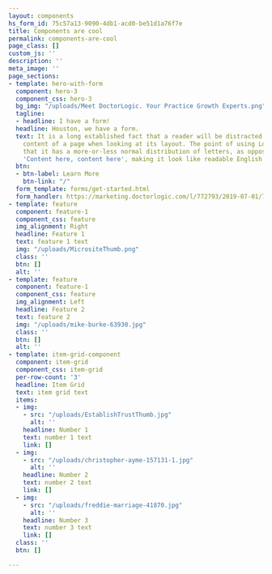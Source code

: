 ```yaml
---
layout: components
hs_form_id: 75c57a13-9090-4db1-acd0-be51d1a76f7e
title: Components are cool
permalink: components-are-cool
page_class: []
custom_js: ''
description: ''
meta_image: ''
page_sections:
- template: hero-with-form
  component: hero-3
  component_css: hero-3
  bg_img: "/uploads/Meet DoctorLogic. Your Practice Growth Experts.png"
  tagline:
  - headline: I have a form!
  headline: Houston, we have a form.
  text: It is a long established fact that a reader will be distracted by the readable
    content of a page when looking at its layout. The point of using Lorem Ipsum is
    that it has a more-or-less normal distribution of letters, as opposed to using
    'Content here, content here', making it look like readable English.
  btn:
  - btn-label: Learn More
    btn-link: "/"
  form_template: forms/get-started.html
  form_handler: https://marketing.doctorlogic.com/l/772793/2019-07-01/73z
- template: feature
  component: feature-1
  component_css: feature
  img_alignment: Right
  headline: Feature 1
  text: feature 1 text
  img: "/uploads/MicrositeThumb.png"
  class: ''
  btn: []
  alt: ''
- template: feature
  component: feature-1
  component_css: feature
  img_alignment: Left
  headline: Feature 2
  text: feature 2
  img: "/uploads/mike-burke-63930.jpg"
  class: ''
  btn: []
  alt: ''
- template: item-grid-component
  component: item-grid
  component_css: item-grid
  per-row-count: '3'
  headline: Item Grid
  text: item grid text
  items:
  - img:
    - src: "/uploads/EstablishTrustThumb.jpg"
      alt: ''
    headline: Number 1
    text: number 1 text
    link: []
  - img:
    - src: "/uploads/christopher-ayme-157131-1.jpg"
      alt: ''
    headline: Number 2
    text: number 2 text
    link: []
  - img:
    - src: "/uploads/freddie-marriage-41870.jpg"
      alt: ''
    headline: Number 3
    text: number 3 text
    link: []
  class: ''
  btn: []

---
```

